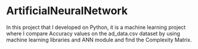 # ArtificialNeuralNetwork

In this project that I developed on Python, it is a machine learning project where I compare Accuracy values on the ad_data.csv dataset by using machine learning libraries and ANN module and find the Complexity Matrix.
